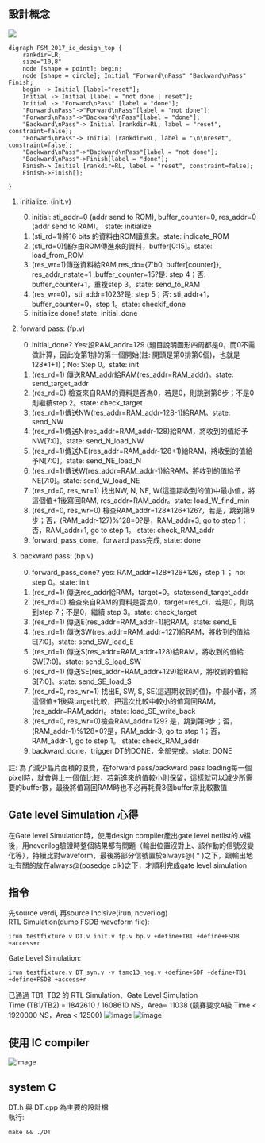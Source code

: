 ## 設計概念
![](https://i.imgur.com/vpALtZO.png)

```graphviz
digraph FSM_2017_ic_design_top {
	rankdir=LR;
	size="10,8"
	node [shape = point]; begin;
	node [shape = circle]; Initial "Forward\nPass" "Backward\nPass" Finish;
	begin -> Initial [label="reset"];
	Initial -> Initial [label = "not done | reset"];
    Initial -> "Forward\nPass" [label = "done"];
    "Forward\nPass"->"Forward\nPass"[label = "not done"];
    "Forward\nPass"->"Backward\nPass"[label = "done"];
    "Backward\nPass"-> Initial [rankdir=RL, label = "reset", constraint=false];
    "Forward\nPass"-> Initial [rankdir=RL, label = "\n\nreset", constraint=false];
    "Backward\nPass"->"Backward\nPass"[label = "not done"];
    "Backward\nPass"->Finish[label = "done"];
    Finish-> Initial [rankdir=RL, label = "reset", constraint=false];
    Finish->Finish[];

}
```

1. initialize: (init.v)
    
    0. initial: sti_addr=0 (addr send to ROM), buffer_counter=0, res_addr=0 (addr send to RAM)。 state: initialize
    1. (sti_rd=1)將16 bits 的資料由ROM讀進來。state: indicate_ROM
    2. (sti_rd=0)儲存由ROM傳進來的資料，buffer[0:15]。state: load_from_ROM
    3. (res_wr=1)傳送資料給RAM,res_do={7'b0, buffer[counter]}, res_addr_nstate+1 ,buffer_counter=15?是: step 4；否: buffer_counter+1，重複step 3。state: send_to_RAM
    4. (res_wr=0)，sti_addr=1023?是: step 5；否: sti_addr+1，buffer_counter=0，step 1。state: checkif_done
    5. initialize done! state: initial_done


2. forward pass: (fp.v)
    
    0. initial_done? Yes:設RAM_addr=129 (題目說明圖形四周都是0，而0不需做計算，因此從第1排的第一個開始(註: 開頭是第0排第0個)，也就是128*1+1)；No: Step 0。state: init
    1. (res_rd=1) 傳送RAM_addr給RAM(res_addr=RAM_addr)。state: send_target_addr
    2. (res_rd=0) 檢查來自RAM的資料是否為0，若是0，則跳到第8步；不是0則繼續step 2。state: check_target
    3. (res_rd=1)傳送NW(res_addr=RAM_addr-128-1)給RAM。state: send_NW
    4. (res_rd=1)傳送N(res_addr=RAM_addr-128)給RAM，將收到的值給予NW[7:0]。state: send_N_load_NW
    5. (res_rd=1)傳送NE(res_addr=RAM_addr-128+1)給RAM，將收到的值給予N[7:0]。state: send_NE_load_N
    6. (res_rd=1)傳送W(res_addr=RAM_addr-1)給RAM，將收到的值給予NE[7:0]。state: send_W_load_NE
    7. (res_rd=0, res_wr=1) 找出NW, N, NE, W(這週期收到的值)中最小值，將這個值+1後寫回RAM, res_addr=RAM_addr。state: load_W_find_min
    8. (res_rd=0, res_wr=0) 檢查RAM_addr=128*126+126?，若是，跳到第9步；否，(RAM_addr-127)%128=0?是，RAM_addr+3, go to step 1；否，RAM_addr+1, go to step 1。 state: check_RAM_addr
    9. forward_pass_done，forward pass完成, state: done  

3. backward pass: (bp.v)
    
    0. forward_pass_done? yes: RAM_addr=128*126+126，step 1 ； no: step 0。state: init
    1. (res_rd=1) 傳送res_addr給RAM，target=0。state:send_target_addr
    2. (res_rd=0) 檢查來自RAM的資料是否為0，target=res_di，若是0，則跳到step 7；不是0，繼續 step 3。state: check_target
    3. (res_rd=1) 傳送E(res_addr=RAM_addr+1)給RAM。state: send_E
    4. (res_rd=1) 傳送SW(res_addr=RAM_addr+127)給RAM，將收到的值給E[7:0]。state: send_SW_load_E
    5. (res_rd=1) 傳送S(res_addr=RAM_addr+128)給RAM，將收到的值給SW[7:0]。state: send_S_load_SW
    6. (res_rd=1) 傳送SE(res_addr=RAM_addr+129)給RAM，將收到的值給S[7:0]。state: send_SE_load_S
    7. (res_rd=0, res_wr=1) 找出E, SW, S, SE(這週期收到的值)，中最小者，將這個值+1後與target比較，把這次比較中較小的值寫回RAM，(res_addr=RAM_addr)。state: load_SE_write_back
    8. (res_rd=0, res_wr=0)檢查RAM_addr=129? 是，跳到第9步；否，(RAM_addr-1)%128=0?是，RAM_addr-3, go to step 1；否，RAM_addr-1, go to step 1。 state: check_RAM_addr
    9. backward_done，trigger DT的DONE，全部完成。state: DONE

註: 為了減少晶片面積的浪費，在forward pass/backward pass loading每一個pixel時，就會與上一個值比較，若新進來的值較小則保留，這樣就可以減少所需要的buffer數，最後將值寫回RAM時也不必再耗費3個buffer來比較數值

## Gate level Simulation 心得
在Gate level Simulation時，使用design compiler產出gate level netlist的.v檔後，用ncverilog驗證時整個結果都有問題（輸出位置沒對上、該作動的信號沒變化等），持續比對waveform，最後將部分信號置於always@( * )之下，跟輸出地址有關的放在always@(posedge clk)之下，才順利完成gate level simulation

## 指令
先source verdi, 再source Incisive(irun, ncverilog)  
RTL Simulation(dump FSDB waveform file):   
```
irun testfixture.v DT.v init.v fp.v bp.v +define+TB1 +define+FSDB +access+r
```
Gate Level Simulation:  
```
irun testfixture.v DT_syn.v -v tsmc13_neg.v +define+SDF +define+TB1 +define+FSDB +access+r
```  

已通過 TB1, TB2 的 RTL Simulation、Gate Level Simulation  
Time (TB1/TB2) = 1842610 / 1608610 NS，Area= 11038 (競賽要求A級 Time < 1920000 NS，Area < 12500)
![image](https://user-images.githubusercontent.com/48709873/126175340-bee04f09-5b30-4875-b8a4-46d96239e5ed.png)
![image](https://user-images.githubusercontent.com/48709873/126175496-f2664116-6694-4e5b-94fb-f1728df990c1.png)

## 使用 IC compiler
![image](https://user-images.githubusercontent.com/48709873/126518655-5f6b9624-2617-4a7d-ad78-eb039e15fc73.png)

## system C
DT.h 與 DT.cpp 為主要的設計檔  
執行:
```
make && ./DT
```
